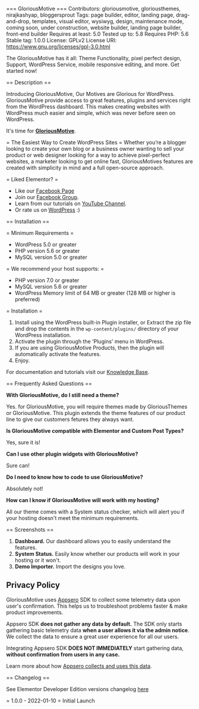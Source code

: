 === GloriousMotive ===
Contributors: gloriousmotive, gloriousthemes, nirajkashyap, bloggersprout
Tags: page builder, editor, landing page, drag-and-drop, templates, visual editor, wysiwyg, design, maintenance mode, coming soon, under construction, website builder, landing page builder, front-end builder
Requires at least: 5.0
Tested up to: 5.8
Requires PHP: 5.6
Stable tag: 1.0.0
License: GPLv2
License URI: https://www.gnu.org/licenses/gpl-3.0.html

The GloriousMotive has it all: Theme Functionality, pixel perfect design, Support, WordPress Service, mobile responsive editing, and more. Get started now!

== Description ==

Introducing GloriousMotive, Our Motives are Glorious for WordPress. GloriousMotive provide access to great features, plugins and services right from the WordPress dashboard. This makes creating websites with WordPress much easier and simple, which was never before seen on WordPress.

It's time for **[GloriousMotive](https://gloriousmotive.com/?utm_source=wp-repo&utm_medium=link&utm_campaign=readme)**.

= The Easiest Way to Create WordPress Sites =
Whether you’re a blogger looking to create your own blog or a business owner wanting to sell your product or web designer looking for a way to achieve pixel-perfect websites, a marketer looking to get online fast, GloriousMotives features are created with simplicity in mind and a full open-source approach.


= Liked Elementor? =
- Like our [Facebook Page](https://www.facebook.com/gloriousmotive/)
- Join our [Facebook Group](https://www.facebook.com/groups/gloriousmotive/).
- Learn from our tutorials on [YouTube Channel](https://www.youtube.com/c/bloggersprout).
- Or rate us on [WordPress](https://wordpress.org/support/plugin/gloriousmotive/reviews/?filter=5/#new-post) :)

== Installation ==

= Minimum Requirements =

* WordPress 5.0 or greater
* PHP version 5.6 or greater
* MySQL version 5.0 or greater

= We recommend your host supports: =

* PHP version 7.0 or greater
* MySQL version 5.6 or greater
* WordPress Memory limit of 64 MB or greater (128 MB or higher is preferred)


= Installation =

1. Install using the WordPress built-in Plugin installer, or Extract the zip file and drop the contents in the `wp-content/plugins/` directory of your WordPress installation.
2. Activate the plugin through the 'Plugins' menu in WordPress.
3. If you are using GloriousMotive Products, then the plugin will automatically activate the features. 
4. Enjoy.

For documentation and tutorials visit our [Knowledge Base](https://docs.gloriousmotive.com/?utm_source=wp-repo&utm_medium=link&utm_campaign=readme).

== Frequently Asked Questions ==

**With GloriousMotive, do I still need a theme?**

Yes. for GloriousMotive, you will require themes made by GloriousThemes or GloriousMotive. This plugin extends the theme features of our product line to give our customers fetures they always want.

**Is GloriousMotive compatible with Elementor and Custom Post Types?**

Yes, sure it is!

**Can I use other plugin widgets with GloriousMotive?**

Sure can!

**Do I need to know how to code to use GloriousMotive?**

Absolutely not!


**How can I know if GloriousMotive will work with my hosting?**

All our theme comes with a System status checker, which will alert you if your hosting doesn't meet the minimum requirements.

== Screenshots ==

1. **Dashboard.** Our dashboard allows you to easily understand the features.
2. **System Status.** Easily know whether our products will work in your hosting or it won't.
3. **Demo Importer.** Import the designs you love.

## Privacy Policy
GloriousMotive uses [Appsero](https://appsero.com) SDK to collect some telemetry data upon user's confirmation. This helps us to troubleshoot problems faster & make product improvements.

Appsero SDK **does not gather any data by default.** The SDK only starts gathering basic telemetry data **when a user allows it via the admin notice**. We collect the data to ensure a great user experience for all our users.

Integrating Appsero SDK **DOES NOT IMMEDIATELY** start gathering data, **without confirmation from users in any case.**

Learn more about how [Appsero collects and uses this data](https://appsero.com/privacy-policy/).

== Changelog ==

See Elementor Developer Edition versions changelog [here](https://GloriousMotive.com/changelog/)

= 1.0.0 - 2022-01-10 =
Initial Launch